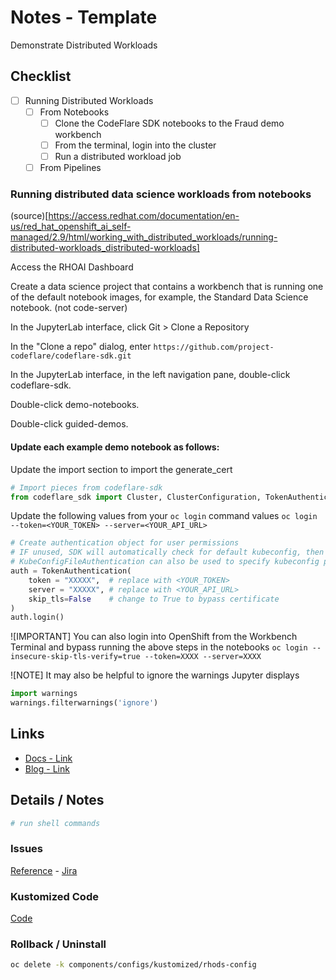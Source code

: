 # Notes - Template

Demonstrate Distributed Workloads

## Checklist 

- [ ] Running Distributed Workloads
  - [ ] From Notebooks
    - [ ] Clone the CodeFlare SDK notebooks to the Fraud demo workbench
    - [ ] From the terminal, login into the cluster
    - [ ] Run a distributed workload job
  - [ ] From Pipelines

### Running distributed data science workloads from notebooks
(source)[https://access.redhat.com/documentation/en-us/red_hat_openshift_ai_self-managed/2.9/html/working_with_distributed_workloads/running-distributed-workloads_distributed-workloads]

Access the RHOAI Dashboard

Create a data science project that contains a workbench that is running one of the default notebook images, for example, the Standard Data Science notebook. (not code-server)

In the JupyterLab interface, click Git > Clone a Repository

In the "Clone a repo" dialog, enter `https://github.com/project-codeflare/codeflare-sdk.git`

In the JupyterLab interface, in the left navigation pane, double-click codeflare-sdk.

Double-click demo-notebooks.

Double-click guided-demos.

#### Update each example demo notebook as follows: 

Update the import section to import the generate_cert
```python
# Import pieces from codeflare-sdk
from codeflare_sdk import Cluster, ClusterConfiguration, TokenAuthentication, generate_cert
```

Update the following values from your `oc login` command values
`oc login --token=<YOUR_TOKEN> --server=<YOUR_API_URL>`

```python
# Create authentication object for user permissions
# IF unused, SDK will automatically check for default kubeconfig, then in-cluster config
# KubeConfigFileAuthentication can also be used to specify kubeconfig path manually
auth = TokenAuthentication(
    token = "XXXXX",  # replace with <YOUR_TOKEN>
    server = "XXXXX", # replace with <YOUR_API_URL>
    skip_tls=False    # change to True to bypass certificate
)
auth.login()
```

![IMPORTANT]
You can also login into OpenShift from the Workbench Terminal and bypass running the above steps in the notebooks
`oc login --insecure-skip-tls-verify=true --token=XXXX --server=XXXX`

![NOTE]
It may also be helpful to ignore the warnings Jupyter displays
```python
import warnings
warnings.filterwarnings('ignore')
```


## Links

- [Docs - Link]()
- [Blog - Link]()

## Details / Notes

```sh
# run shell commands

```

### Issues

[Reference](ISSUES.md) - [Jira](linktojira)

### Kustomized Code

[Code](../../components/configs/kustomized/rhods-config/)

### Rollback / Uninstall

```sh
oc delete -k components/configs/kustomized/rhods-config
```
